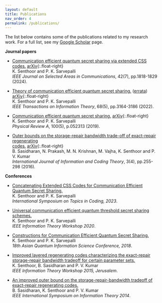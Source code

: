 ```yaml
---
layout: default
title: Publications
nav_order: 4
permalink: /publications/
---
```


The list below contains some of the publications related to my research work. For a full list, see my [Google Scholar](https://scholar.google.com/citations?hl=en&user=A2XSWuUAAAAJ&view_op=list_works&sortby=pubdate) page.

**Journal papers**
- [Communication efficient quantum secret sharing via extended CSS
codes.](https://ieeexplore.ieee.org/abstract/document/10486828/)
[arXiv](https://arxiv.org/abs/2211.06910){:.float-right}
<br>K. Senthoor and P. K. Sarvepalli
<br>_IEEE Journal on Selected Areas in Communications_, 42(7), pp.1818-1829 (2024).

- [Theory of communication efficient quantum secret sharing.](https://ieeexplore.ieee.org/abstract/document/9674910/) ([errata](https://ieeexplore.ieee.org/document/10296519))
[arXiv](https://arxiv.org/abs/2101.12419){:.float-right}
<br>K. Senthoor and P. K. Sarvepalli
<br>_IEEE Transactions on Information Theory_, 68(5), pp.3164-3186 (2022).

- [Communication efficient quantum secret sharing.](https://journals.aps.org/pra/abstract/10.1103/PhysRevA.100.052313)
[arXiv](https://arxiv.org/abs/1801.09500){:.float-right}
<br>K. Senthoor and P. K. Sarvepalli
<br>_Physical Review A_, 100(5), p.052313 (2019).

- [Outer bounds on the storage-repair bandwidth trade-off of exact-repair regenerating<br>codes.](https://www.inderscience.com/info/inarticle.php?artid=79498)
[arXiv](https://arxiv.org/abs/1606.04467){:.float-right}
<br>B. Sasidharan, N. Prakash, M. N. Krishnan, M. Vajha, K. Senthoor and P. V. Kumar
<br>_International Journal of Information and Coding Theory_, 3(4), pp.255-298 (2016).

**Conferences**
- [Concatenating Extended CSS Codes for Communication Efficient Quantum Secret Sharing.](https://ieeexplore.ieee.org/abstract/document/10273451)
<br>K. Senthoor and P. K. Sarvepalli
<br>_International Symposium on Topics in Coding, 2023_.

- [Universal communication efficient quantum threshold secret sharing schemes.](https://ieeexplore.ieee.org/abstract/document/9457576/)
<br>K. Senthoor and P. K. Sarvepalli
<br>_IEEE Information Theory Workshop 2020_.

- [Constructions for Communication Efficient Quantum Secret Sharing.](http://www.ngc.is.ritsumei.ac.jp/~ger/static/AQIS18/OnlineBooklet/214.pdf)
<br>K. Senthoor and P. K. Sarvepalli
<br>_18th Asian Quantum Information Science Conference, 2018_.

- [Improved layered regenerating codes characterizing the exact-repair storage-repair bandwidth tradeoff for certain parameter sets.](https://ieeexplore.ieee.org/abstract/document/7133121/)
<br>K. Senthoor, B. Sasidharan and P. V. Kumar
<br>_IEEE Information Theory Workshop 2015, Jerusalem_.

- [An improved outer bound on the storage-repair-bandwidth tradeoff of exact-repair regenerating codes.](https://ieeexplore.ieee.org/abstract/document/6875270/)
<br>B. Sasidharan, K. Senthoor and P. V. Kumar
<br>_IEEE International Symposium on Information Theory 2014_.
